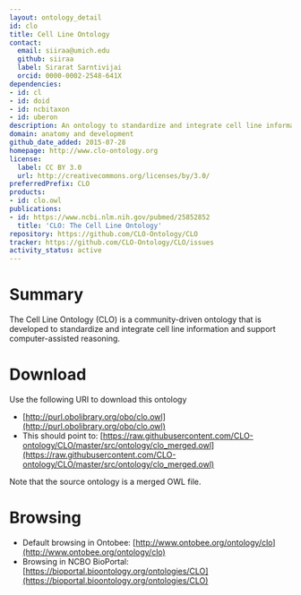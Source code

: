 ```yaml
---
layout: ontology_detail
id: clo
title: Cell Line Ontology
contact:
  email: siiraa@umich.edu
  github: siiraa
  label: Sirarat Sarntivijai
  orcid: 0000-0002-2548-641X
dependencies:
- id: cl
- id: doid
- id: ncbitaxon
- id: uberon
description: An ontology to standardize and integrate cell line information and to support computer-assisted reasoning.
domain: anatomy and development
github_date_added: 2015-07-28
homepage: http://www.clo-ontology.org
license:
  label: CC BY 3.0
  url: http://creativecommons.org/licenses/by/3.0/
preferredPrefix: CLO
products:
- id: clo.owl
publications:
- id: https://www.ncbi.nlm.nih.gov/pubmed/25852852
  title: 'CLO: The Cell Line Ontology'
repository: https://github.com/CLO-Ontology/CLO
tracker: https://github.com/CLO-Ontology/CLO/issues
activity_status: active
---
```


# Summary

The Cell Line Ontology (CLO) is a community-driven ontology that is developed to standardize and integrate cell line information and support computer-assisted reasoning.

# Download

Use the following URI to download this ontology

* [http://purl.obolibrary.org/obo/clo.owl](http://purl.obolibrary.org/obo/clo.owl)
* This should point to: [https://raw.githubusercontent.com/CLO-ontology/CLO/master/src/ontology/clo_merged.owl](https://raw.githubusercontent.com/CLO-ontology/CLO/master/src/ontology/clo_merged.owl) 

Note that the source ontology is a merged OWL file.  

# Browsing

* Default browsing in Ontobee: [http://www.ontobee.org/ontology/clo](http://www.ontobee.org/ontology/clo)
* Browsing in NCBO BioPortal: [https://bioportal.bioontology.org/ontologies/CLO](https://bioportal.bioontology.org/ontologies/CLO)
